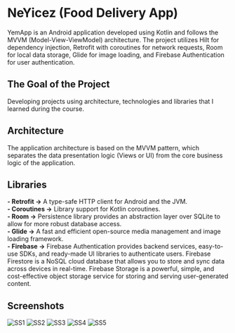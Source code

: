 # NeYicez (Food Delivery App)
YemApp is an Android application developed using Kotlin and follows the MVVM (Model-View-ViewModel) architecture. The project utilizes Hilt for dependency injection, Retrofit with coroutines for network requests, Room for local data storage, Glide for image loading, and Firebase Authentication for user authentication.

## The Goal of the Project
Developing projects using architecture, technologies and libraries that I learned during the course.

## Architecture
The application architecture is based on the MVVM pattern, which separates the data presentation logic (Views or UI) from the core business logic of the application.

## Libraries
**- Retrofit ->** A type-safe HTTP client for Android and the JVM. <br/>
**- Coroutines ->** Library support for Kotlin coroutines. <br/>
**- Room ->** Persistence library provides an abstraction layer over SQLite to allow for more robust database access. <br/>
**- Glide ->** A fast and efficient open-source media management and image loading framework. <br/>
**- Firebase ->**  Firebase Authentication provides backend services, easy-to-use SDKs, and ready-made UI libraries to authenticate users. Firebase Firestore is a NoSQL cloud database that allows you to store and sync data across devices in real-time. Firebase Storage is a powerful, simple, and cost-effective object storage service for storing and serving user-generated content.

## Screenshots
![SS1](https://github.com/cevdetkilickeser/NeYicez/blob/master/app/src/main/res/drawable/1.jpg)
![SS2](https://github.com/cevdetkilickeser/NeYicez/blob/master/app/src/main/res/drawable/2.jpg)
![SS3](https://github.com/cevdetkilickeser/NeYicez/blob/master/app/src/main/res/drawable/3.jpg)
![SS4](https://github.com/cevdetkilickeser/NeYicez/blob/master/app/src/main/res/drawable/4.jpg)
![SS5](https://github.com/cevdetkilickeser/NeYicez/blob/master/app/src/main/res/drawable/5.jpg)
